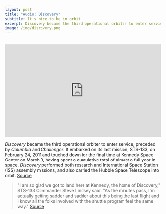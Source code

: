 ```yaml
---
layout: post
title: "Audio: Discovery"
subtitle: It's nice to be in orbit
excerpt: Discovery became the third operational orbiter to enter service, preceded by Columbia and Challenger. It embarked on its last mission, STS-133, on February 24, 2011 and touched down for the final time at Kennedy Space Center on March 9, having spent a cumulative total of almost a full year in space. Discovery performed both research and International Space Station (ISS) assembly missions, and also carried the Hubble Space Telescope into orbit.
image: /img/discovery.png
---
```

<div style="padding-top:15px">
<iframe width="100%" height="300" scrolling="no" frameborder="no" allow="autoplay" src="https://w.soundcloud.com/player/?url=https%3A//api.soundcloud.com/tracks/707176921&color=%23ff5500&auto_play=false&hide_related=false&show_comments=true&show_user=true&show_reposts=false&show_teaser=true&visual=true"></iframe>
</div>

*Discovery* became the third operational orbiter to enter service, preceded by *Columbia* and *Challenger*. It embarked on its last mission, STS-133, on February 24, 2011 and touched down for the final time at Kennedy Space Center on March 9, having spent a cumulative total of almost a full year in space. *Discovery* performed both research and International Space Station (ISS) assembly missions, and also carried the Hubble Space Telescope into orbit. [Source](https://en.wikipedia.org/wiki/Space_Shuttle_Discovery)

>"I am so glad we got to land here at Kennedy, the home of Discovery," STS-133 Commander Steve Lindsey said. "As the minutes pass, I'm actually getting sadder and sadder about this being the last flight and I know all the folks involved with the shuttle program feel the same way." [Source](https://www.nasa.gov/mission_pages/shuttle/shuttlemissions/sts133/launch/sts133overview.html)
